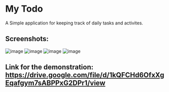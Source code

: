 # My Todo

A Simple application for keeping track of daily tasks and activites.

## Screenshots:
![image](https://user-images.githubusercontent.com/81401374/126484098-6513e48e-95d8-48a9-9130-bc0166746758.png)
![image](https://user-images.githubusercontent.com/81401374/126484152-6da4611a-eec0-4332-b380-d2df1a038193.png)
![image](https://user-images.githubusercontent.com/81401374/126484223-8e3234b5-59cf-4b8c-a260-8ac9d01e9afd.png)
![image](https://user-images.githubusercontent.com/81401374/126484273-a13bddab-7e5c-460e-84f6-9321efa72e71.png)

## Link for the demonstration: https://drive.google.com/file/d/1kQFCHd6OfxXgEqafgym7sABPPxG2DPr1/view


